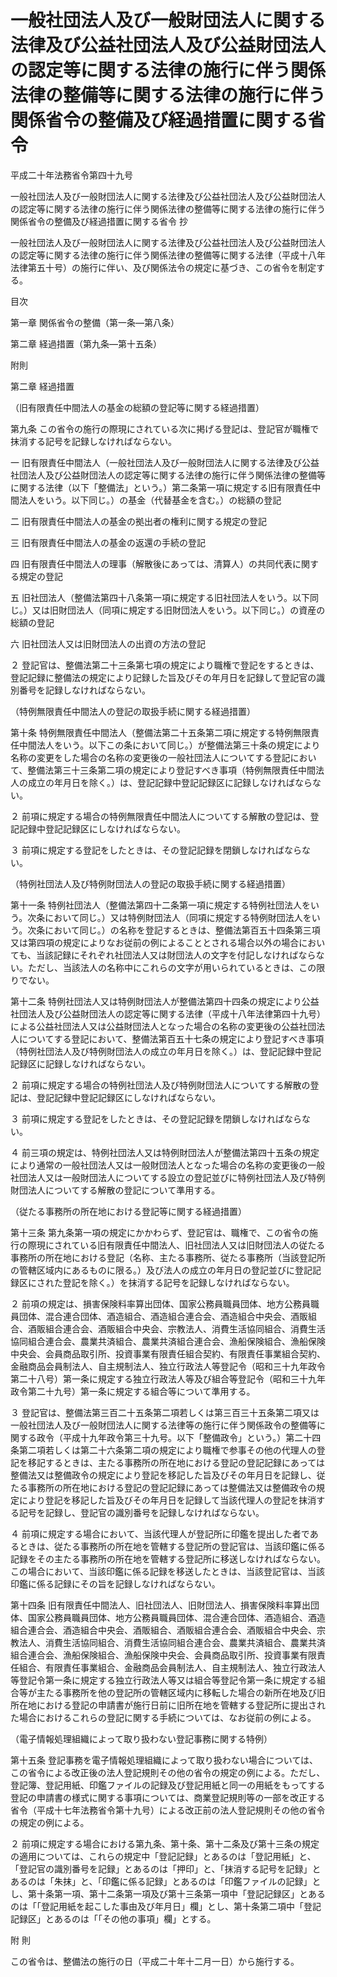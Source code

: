 # 一般社団法人及び一般財団法人に関する法律及び公益社団法人及び公益財団法人の認定等に関する法律の施行に伴う関係法律の整備等に関する法律の施行に伴う関係省令の整備及び経過措置に関する省令

平成二十年法務省令第四十九号

一般社団法人及び一般財団法人に関する法律及び公益社団法人及び公益財団法人の認定等に関する法律の施行に伴う関係法律の整備等に関する法律の施行に伴う関係省令の整備及び経過措置に関する省令 抄

一般社団法人及び一般財団法人に関する法律及び公益社団法人及び公益財団法人の認定等に関する法律の施行に伴う関係法律の整備等に関する法律（平成十八年法律第五十号）の施行に伴い、及び関係法令の規定に基づき、この省令を制定する。

目次

第一章 関係省令の整備（第一条―第八条）

第二章 経過措置（第九条―第十五条）

附則

第二章 経過措置

（旧有限責任中間法人の基金の総額の登記等に関する経過措置）

第九条 この省令の施行の際現にされている次に掲げる登記は、登記官が職権で抹消する記号を記録しなければならない。

一 旧有限責任中間法人（一般社団法人及び一般財団法人に関する法律及び公益社団法人及び公益財団法人の認定等に関する法律の施行に伴う関係法律の整備等に関する法律（以下「整備法」という。）第二条第一項に規定する旧有限責任中間法人をいう。以下同じ。）の基金（代替基金を含む。）の総額の登記

二 旧有限責任中間法人の基金の拠出者の権利に関する規定の登記

三 旧有限責任中間法人の基金の返還の手続の登記

四 旧有限責任中間法人の理事（解散後にあっては、清算人）の共同代表に関する規定の登記

五 旧社団法人（整備法第四十八条第一項に規定する旧社団法人をいう。以下同じ。）又は旧財団法人（同項に規定する旧財団法人をいう。以下同じ。）の資産の総額の登記

六 旧社団法人又は旧財団法人の出資の方法の登記

２ 登記官は、整備法第二十三条第七項の規定により職権で登記をするときは、登記記録に整備法の規定により記録した旨及びその年月日を記録して登記官の識別番号を記録しなければならない。

（特例無限責任中間法人の登記の取扱手続に関する経過措置）

第十条 特例無限責任中間法人（整備法第二十五条第二項に規定する特例無限責任中間法人をいう。以下この条において同じ。）が整備法第三十条の規定により名称の変更をした場合の名称の変更後の一般社団法人についてする登記において、整備法第三十三条第二項の規定により登記すべき事項（特例無限責任中間法人の成立の年月日を除く。）は、登記記録中登記記録区に記録しなければならない。

２ 前項に規定する場合の特例無限責任中間法人についてする解散の登記は、登記記録中登記記録区にしなければならない。

３ 前項に規定する登記をしたときは、その登記記録を閉鎖しなければならない。

（特例社団法人及び特例財団法人の登記の取扱手続に関する経過措置）

第十一条 特例社団法人（整備法第四十二条第一項に規定する特例社団法人をいう。次条において同じ。）又は特例財団法人（同項に規定する特例財団法人をいう。次条において同じ。）の名称を登記するときは、整備法第百五十四条第三項又は第四項の規定によりなお従前の例によることとされる場合以外の場合においても、当該記録にそれぞれ社団法人又は財団法人の文字を付記しなければならない。ただし、当該法人の名称中にこれらの文字が用いられているときは、この限りでない。

第十二条 特例社団法人又は特例財団法人が整備法第四十四条の規定により公益社団法人及び公益財団法人の認定等に関する法律（平成十八年法律第四十九号）による公益社団法人又は公益財団法人となった場合の名称の変更後の公益社団法人についてする登記において、整備法第百五十七条の規定により登記すべき事項（特例社団法人及び特例財団法人の成立の年月日を除く。）は、登記記録中登記記録区に記録しなければならない。

２ 前項に規定する場合の特例社団法人及び特例財団法人についてする解散の登記は、登記記録中登記記録区にしなければならない。

３ 前項に規定する登記をしたときは、その登記記録を閉鎖しなければならない。

４ 前三項の規定は、特例社団法人又は特例財団法人が整備法第四十五条の規定により通常の一般社団法人又は一般財団法人となった場合の名称の変更後の一般社団法人又は一般財団法人についてする設立の登記並びに特例社団法人及び特例財団法人についてする解散の登記について準用する。

（従たる事務所の所在地における登記等に関する経過措置）

第十三条 第九条第一項の規定にかかわらず、登記官は、職権で、この省令の施行の際現にされている旧有限責任中間法人、旧社団法人又は旧財団法人の従たる事務所の所在地における登記（名称、主たる事務所、従たる事務所（当該登記所の管轄区域内にあるものに限る。）及び法人の成立の年月日の登記並びに登記記録区にされた登記を除く。）を抹消する記号を記録しなければならない。

２ 前項の規定は、損害保険料率算出団体、国家公務員職員団体、地方公務員職員団体、混合連合団体、酒造組合、酒造組合連合会、酒造組合中央会、酒販組合、酒販組合連合会、酒販組合中央会、宗教法人、消費生活協同組合、消費生活協同組合連合会、農業共済組合、農業共済組合連合会、漁船保険組合、漁船保険中央会、会員商品取引所、投資事業有限責任組合契約、有限責任事業組合契約、金融商品会員制法人、自主規制法人、独立行政法人等登記令（昭和三十九年政令第二十八号）第一条に規定する独立行政法人等及び組合等登記令（昭和三十九年政令第二十九号）第一条に規定する組合等について準用する。

３ 登記官は、整備法第三百二十五条第二項若しくは第三百三十五条第二項又は一般社団法人及び一般財団法人に関する法律等の施行に伴う関係政令の整備等に関する政令（平成十九年政令第三十九号。以下「整備政令」という。）第二十四条第二項若しくは第二十六条第二項の規定により職権で参事その他の代理人の登記を移記するときは、主たる事務所の所在地における登記の登記記録にあっては整備法又は整備政令の規定により登記を移記した旨及びその年月日を記録し、従たる事務所の所在地における登記の登記記録にあっては整備法又は整備政令の規定により登記を移記した旨及びその年月日を記録して当該代理人の登記を抹消する記号を記録し、登記官の識別番号を記録しなければならない。

４ 前項に規定する場合において、当該代理人が登記所に印鑑を提出した者であるときは、従たる事務所の所在地を管轄する登記所の登記官は、当該印鑑に係る記録をその主たる事務所の所在地を管轄する登記所に移送しなければならない。この場合において、当該印鑑に係る記録を移送したときは、当該登記官は、当該印鑑に係る記録にその旨を記録しなければならない。

第十四条 旧有限責任中間法人、旧社団法人、旧財団法人、損害保険料率算出団体、国家公務員職員団体、地方公務員職員団体、混合連合団体、酒造組合、酒造組合連合会、酒造組合中央会、酒販組合、酒販組合連合会、酒販組合中央会、宗教法人、消費生活協同組合、消費生活協同組合連合会、農業共済組合、農業共済組合連合会、漁船保険組合、漁船保険中央会、会員商品取引所、投資事業有限責任組合、有限責任事業組合、金融商品会員制法人、自主規制法人、独立行政法人等登記令第一条に規定する独立行政法人等又は組合等登記令第一条に規定する組合等が主たる事務所を他の登記所の管轄区域内に移転した場合の新所在地及び旧所在地における登記の申請書が施行日前に旧所在地を管轄する登記所に提出された場合におけるこれらの登記に関する手続については、なお従前の例による。

（電子情報処理組織によって取り扱わない登記事務に関する特例）

第十五条 登記事務を電子情報処理組織によって取り扱わない場合については、この省令による改正後の法人登記規則その他の省令の規定の例による。ただし、登記簿、登記用紙、印鑑ファイルの記録及び登記用紙と同一の用紙をもってする登記の申請書の様式に関する事項については、商業登記規則等の一部を改正する省令（平成十七年法務省令第十九号）による改正前の法人登記規則その他の省令の規定の例による。

２ 前項に規定する場合における第九条、第十条、第十二条及び第十三条の規定の適用については、これらの規定中「登記記録」とあるのは「登記用紙」と、「登記官の識別番号を記録」とあるのは「押印」と、「抹消する記号を記録」とあるのは「朱抹」と、「印鑑に係る記録」とあるのは「印鑑ファイルの記録」とし、第十条第一項、第十二条第一項及び第十三条第一項中「登記記録区」とあるのは「「登記用紙を起こした事由及び年月日」欄」とし、第十条第二項中「登記記録区」とあるのは「「その他の事項」欄」とする。

附 則

この省令は、整備法の施行の日（平成二十年十二月一日）から施行する。
